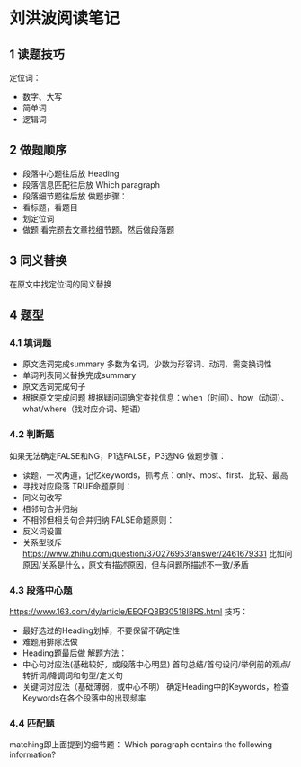 # 刘洪波阅读笔记

## 1 读题技巧
定位词：
- 数字、大写
- 简单词
- 逻辑词

## 2 做题顺序
- 段落中心题往后放 Heading
- 段落信息匹配往后放 Which paragraph
- 段落细节题往后放
做题步骤：
- 看标题，看题目
- 划定位词
- 做题
看完题去文章找细节题，然后做段落题

## 3 同义替换
在原文中找定位词的同义替换

## 4 题型

### 4.1 填词题
- 原文选词完成summary
多数为名词，少数为形容词、动词，需变换词性
- 单词列表同义替换完成summary
- 原文选词完成句子
- 根据原文完成问题
根据疑问词确定查找信息：when（时间）、how（动词）、what/where（找对应介词、短语）

### 4.2 判断题
如果无法确定FALSE和NG，P1选FALSE，P3选NG 
做题步骤：
- 读题，一次两道，记忆keywords，抓考点：only、most、first、比较、最高
- 寻找对应段落
TRUE命题原则：
- 同义句改写
- 相邻句合并归纳
- 不相邻但相关句合并归纳
FALSE命题原则：
- 反义词设置
- 关系型驳斥
https://www.zhihu.com/question/370276953/answer/2461679331
比如问原因/关系是什么，原文有描述原因，但与问题所描述不一致/矛盾

### 4.3 段落中心题
https://www.163.com/dy/article/EEQFQ8B30518IBRS.html
技巧：
- 最好选过的Heading划掉，不要保留不确定性
- 难题用排除法做
- Heading题最后做
解题方法：
- 中心句对应法(基础较好，或段落中心明显)
首句总结/首句设问/举例前的观点/转折词/降调词和句型/定义句
- 关键词对应法（基础薄弱，或中心不明）
确定Heading中的Keywords，检查Keywords在各个段落中的出现频率

### 4.4 匹配题
matching即上面提到的细节题：
Which paragraph contains the following information?


